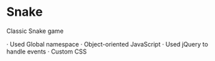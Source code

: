 # Snake

Classic Snake game

· Used Global namespace
· Object-oriented JavaScript
· Used jQuery to handle events
· Custom CSS
